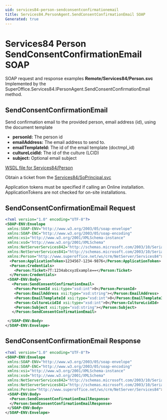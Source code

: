 ```yaml
---
uid: services84-person-sendconsentconfirmationemail
title: Services84.PersonAgent.SendConsentConfirmationEmail SOAP
Generated: true
---
```


# Services84 Person SendConsentConfirmationEmail SOAP

SOAP request and response examples **Remote/Services84/Person.svc**
Implemented by the <see cref="M:SuperOffice.Services84.IPersonAgent.SendConsentConfirmationEmail">SuperOffice.Services84.IPersonAgent.SendConsentConfirmationEmail</see> method.

## SendConsentConfirmationEmail

Send confirmation email to the provided person, email address (id), using the document template

* **personId:** The person id
* **emailAddress:** The email address to send to.
* **emailTemplateId:** The id of the email template (doctmpl\_id)
* **cultureLcidId:** The id of the culture (LCID)
* **subject:** Optional email subject



[WSDL file for Services84/Person](../Services84-Person.md)

Obtain a ticket from the [Services84/SoPrincipal.svc](../SoPrincipal/SoPrincipal.md)

Application tokens must be specified if calling an Online installation. ApplicationTokens are not checked for on-site installations.

## SendConsentConfirmationEmail Request

```xml
<?xml version="1.0" encoding="UTF-8"?>
<SOAP-ENV:Envelope
 xmlns:SOAP-ENV="http://www.w3.org/2003/05/soap-envelope"
 xmlns:SOAP-ENC="http://www.w3.org/2003/05/soap-encoding"
 xmlns:xsi="http://www.w3.org/2001/XMLSchema-instance"
 xmlns:xsd="http://www.w3.org/2001/XMLSchema"
 xmlns:NetServerServices842="http://schemas.microsoft.com/2003/10/Serialization/Arrays"
 xmlns:NetServerServices841="http://schemas.microsoft.com/2003/10/Serialization/"
 xmlns:Person="http://www.superoffice.net/ws/crm/NetServer/Services84">
  <Person:ApplicationToken>1234567-1234-9876</Person:ApplicationToken>
  <Person:Credentials>
    <Person:Ticket>7T:1234abcxyzExample==</Person:Ticket>
  </Person:Credentials>
 <SOAP-ENV:Body>
   <Person:SendConsentConfirmationEmail>
    <Person:PersonId xsi:type="xsd:int">0</Person:PersonId>
    <Person:EmailAddress xsi:type="xsd:string"></Person:EmailAddress>
    <Person:EmailTemplateId xsi:type="xsd:int">0</Person:EmailTemplateId>
    <Person:CultureLcidId xsi:type="xsd:int">0</Person:CultureLcidId>
    <Person:Subject xsi:type="xsd:string"></Person:Subject>
   </Person:SendConsentConfirmationEmail>

 </SOAP-ENV:Body>
</SOAP-ENV:Envelope>

```


## SendConsentConfirmationEmail Response

```xml
<?xml version="1.0" encoding="UTF-8"?>
<SOAP-ENV:Envelope
 xmlns:SOAP-ENV="http://www.w3.org/2003/05/soap-envelope"
 xmlns:SOAP-ENC="http://www.w3.org/2003/05/soap-encoding"
 xmlns:xsi="http://www.w3.org/2001/XMLSchema-instance"
 xmlns:xsd="http://www.w3.org/2001/XMLSchema"
 xmlns:NetServerServices842="http://schemas.microsoft.com/2003/10/Serialization/Arrays"
 xmlns:NetServerServices841="http://schemas.microsoft.com/2003/10/Serialization/"
 xmlns:Person="http://www.superoffice.net/ws/crm/NetServer/Services84">
 <SOAP-ENV:Body>
  <Person:SendConsentConfirmationEmailResponse>
  </Person:SendConsentConfirmationEmailResponse>
 </SOAP-ENV:Body>
</SOAP-ENV:Envelope>

```

